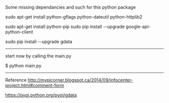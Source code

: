 Some missing dependancies and such for this python package

sudo apt-get install python-gflags python-dateutil python-httplib2

sudo apt-get install python-pip
sudo pip install --upgrade google-api-python-client

sudo pip install --upgrade gdata

---------------------------------------------------------------

start now by calling the main.py

$ python main.py


---------------------------------------------------------------

Reference 
http://mypicorner.blogspot.ca/2014/09/infocenter-project.html#comment-form

https://pypi.python.org/pypi/gdata
